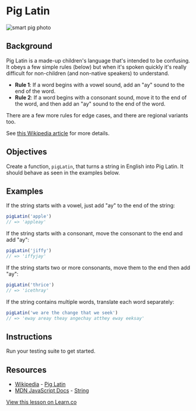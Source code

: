# Pig Latin

![smart pig photo](https://s3-us-west-2.amazonaws.com/web-dev-readme-photos/js-vowels/pig-latin.jpg)

## Background

Pig Latin is a made-up children's language that's intended to be confusing. It obeys a few simple rules (below) but when it's spoken quickly it's really difficult for non-children (and non-native speakers) to understand.

* **Rule 1**: If a word begins with a vowel sound, add an "ay" sound to the end of the word.
* **Rule 2**: If a word begins with a consonant sound, move it to the end of the word, and then add an "ay" sound to the end of the word.

There are a few more rules for edge cases, and there are regional variants too.

See [this Wikipedia article](http://en.wikipedia.org/wiki/Pig_latin) for more details.

## Objectives

Create a function, `pigLatin`, that turns a string in English into Pig Latin. It should behave as seen in the examples below.

## Examples

If the string starts with a vowel, just add "ay" to the end of the string:

```javascript
pigLatin('apple')
// => 'appleay'
```

If the string starts with a consonant, move the consonant to the end and add "ay":

```javascript
pigLatin('jiffy')
// => 'iffyjay'
```

If the string starts two or more consonants, move them to the end then add "ay":

```javascript
pigLatin('thrice')
// => 'icethray'
```

If the string contains multiple words, translate each word separately:

```javascript
pigLatin('we are the change that we seek')
// => 'eway areay theay angechay atthey eway eeksay'
```

## Instructions

Run your testing suite to get started.

## Resources

* [Wikipedia](http://en.wikipedia.org/) - [Pig Latin](http://en.wikipedia.org/wiki/Pig_latin) 
* [MDN JavaScript Docs](https://developer.mozilla.org/en-US/docs/Web/JavaScript/) - [String](https://developer.mozilla.org/en-US/docs/Web/JavaScript/Reference/Global_Objects/String)

<a href='https://learn.co/lessons/pigLatin.js' data-visibility='hidden'>View this lesson on Learn.co</a>
